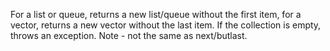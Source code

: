 For a list or queue, returns a new list/queue without the first
  item, for a vector, returns a new vector without the last item. If
  the collection is empty, throws an exception.  Note - not the same
  as next/butlast.